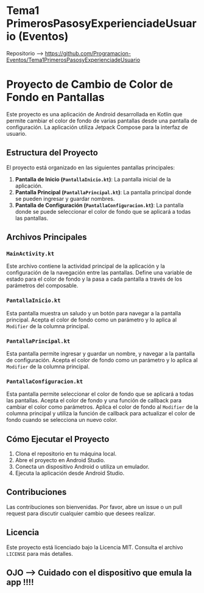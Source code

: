 # Tema1 PrimerosPasosyExperienciadeUsuario (Eventos)

Repositorio --> https://github.com/Programacion-Eventos/Tema1PrimerosPasosyExperienciadeUsuario

# Proyecto de Cambio de Color de Fondo en Pantallas

Este proyecto es una aplicación de Android desarrollada en Kotlin que permite cambiar el color de fondo de varias pantallas desde una pantalla de configuración. La aplicación utiliza Jetpack Compose para la interfaz de usuario.

## Estructura del Proyecto

El proyecto está organizado en las siguientes pantallas principales:

1. **Pantalla de Inicio (`PantallaInicio.kt`)**: La pantalla inicial de la aplicación.
2. **Pantalla Principal (`PantallaPrincipal.kt`)**: La pantalla principal donde se pueden ingresar y guardar nombres.
3. **Pantalla de Configuración (`PantallaConfiguracion.kt`)**: La pantalla donde se puede seleccionar el color de fondo que se aplicará a todas las pantallas.

## Archivos Principales

### `MainActivity.kt`

Este archivo contiene la actividad principal de la aplicación y la configuración de la navegación entre las pantallas. Define una variable de estado para el color de fondo y la pasa a cada pantalla a través de los parámetros del composable.

### `PantallaInicio.kt`

Esta pantalla muestra un saludo y un botón para navegar a la pantalla principal. Acepta el color de fondo como un parámetro y lo aplica al `Modifier` de la columna principal.

### `PantallaPrincipal.kt`

Esta pantalla permite ingresar y guardar un nombre, y navegar a la pantalla de configuración. Acepta el color de fondo como un parámetro y lo aplica al `Modifier` de la columna principal.

### `PantallaConfiguracion.kt`

Esta pantalla permite seleccionar el color de fondo que se aplicará a todas las pantallas. Acepta el color de fondo y una función de callback para cambiar el color como parámetros. Aplica el color de fondo al `Modifier` de la columna principal y utiliza la función de callback para actualizar el color de fondo cuando se selecciona un nuevo color.

## Cómo Ejecutar el Proyecto

1. Clona el repositorio en tu máquina local.
2. Abre el proyecto en Android Studio.
3. Conecta un dispositivo Android o utiliza un emulador.
4. Ejecuta la aplicación desde Android Studio.

## Contribuciones

Las contribuciones son bienvenidas. Por favor, abre un issue o un pull request para discutir cualquier cambio que desees realizar.

## Licencia

Este proyecto está licenciado bajo la Licencia MIT. Consulta el archivo `LICENSE` para más detalles.

## OJO --> Cuidado con el dispositivo que emula la app !!!!
